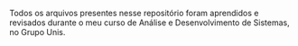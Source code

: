 Todos os arquivos presentes nesse repositório foram aprendidos e revisados durante o meu curso de Análise e Desenvolvimento de Sistemas, no Grupo Unis.
